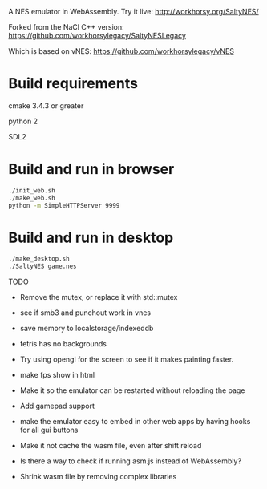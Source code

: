 
A NES emulator in WebAssembly. Try it live:  http://workhorsy.org/SaltyNES/

Forked from the NaCl C++ version: https://github.com/workhorsylegacy/SaltyNESLegacy

Which is based on vNES: https://github.com/workhorsylegacy/vNES

# Build requirements
cmake 3.4.3 or greater

python 2

SDL2

# Build and run in browser
```bash
./init_web.sh
./make_web.sh
python -m SimpleHTTPServer 9999
```

# Build and run in desktop
```bash
./make_desktop.sh
./SaltyNES game.nes
```

TODO
* Remove the mutex, or replace it with std::mutex
* see if smb3 and punchout work in vnes
* save memory to localstorage/indexeddb
* tetris has no backgrounds

* Try using opengl for the screen to see if it makes painting faster.
* make fps show in html
* Make it so the emulator can be restarted without reloading the page
* Add gamepad support
* make the emulator easy to embed in other web apps by having hooks for all gui buttons

* Make it not cache the wasm file, even after shift reload
* Is there a way to check if running asm.js instead of WebAssembly?
* Shrink wasm file by removing complex libraries
